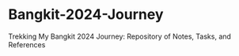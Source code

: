 # Bangkit-2024-Journey
Trekking My Bangkit 2024 Journey: Repository of Notes, Tasks, and References
